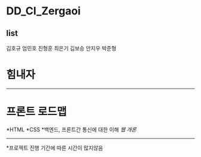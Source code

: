 # DD_CI_Zergaoi

## list
김호규
엄민호
진형훈
최은기
김보승
안지우
박준형
# 힘내자

***
# 프론트 로드맵
*HTML
*CSS
*백엔드, 프론트간 통신에 대한 이해 *웹 개론*

***
*프로젝트 진행 기간에 따른 시간이 많지않음
